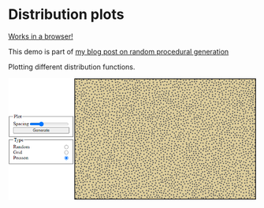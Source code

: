 # Distribution plots

[Works in a browser!](https://jobtalle.com/DistributionPlots)

This demo is part of [my blog post on random procedural generation](https://jobtalle.com/random_procedural_generation.html)

Plotting different distribution functions.

![alt text](preview.png "Distribution plots")
